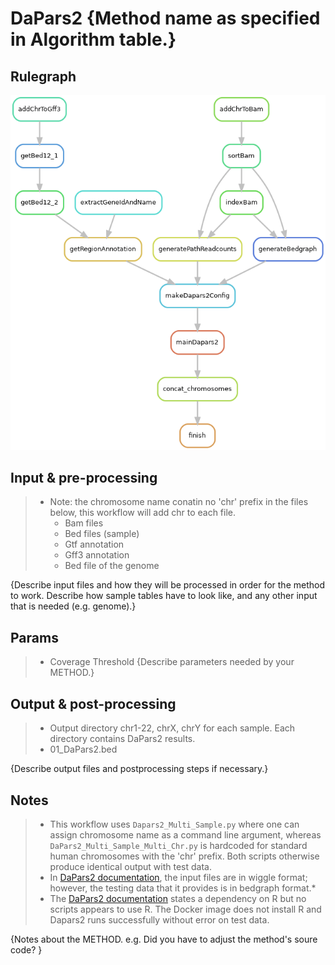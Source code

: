 
# DaPars2 {Method name as specified in Algorithm table.}

## Rulegraph

![rulegraph](rulegraph.DaPars2.png)

## Input & pre-processing
> * Note: the chromosome name conatin no 'chr' prefix in the files below, this workflow will add chr to each file.
>   * Bam files
>   * Bed files (sample)
>   * Gtf annotation
>   * Gff3 annotation
>   * Bed file of the genome

{Describe input files and how they will be processed in order for the method to work. Describe how sample tables have to look like, and any other input that is needed (e.g. genome).}

## Params
>   * Coverage Threshold
{Describe parameters needed by your METHOD.}

## Output & post-processing
> * Output directory chr1-22, chrX, chrY for each sample. Each directory contains DaPars2 results.
> * 01_DaPars2.bed

{Describe output files and postprocessing steps if necessary.}

## Notes
> * This workflow uses `Dapars2_Multi_Sample.py` where one can assign chromosome name as a command line argument, whereas `DaPars2_Multi_Sample_Multi_Chr.py` is hardcoded for standard human chromosomes with the 'chr' prefix. Both scripts otherwise produce identical output with test data.
> * In [DaPars2 documentation](http://bioinfo.szbl.ac.cn/DaPars2/DaPars2.html), the input files are in wiggle format; however, the testing data that it provides is in bedgraph format.*
> * The [DaPars2 documentation](http://bioinfo.szbl.ac.cn/DaPars2/DaPars2.html) states a dependency on R but no scripts appears to use R. The Docker image does not install R and Dapars2 runs successfully without error on test data.

{Notes about the METHOD.
e.g. Did you have to adjust the method's soure code?
}
